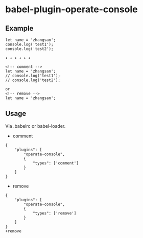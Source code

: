 # babel-plugin-operate-console

## Example 
```
let name = 'zhangsan';
console.log('test1');
console.log('test2');

↓ ↓ ↓ ↓ ↓ ↓

<!-- comment -->
let name = 'zhangsan';
// console.log('test1');
// console.log('test2');

or
<!-- remove -->
let name = 'zhangsan';

```

## Usage
Via .babelrc or babel-loader.
+ comment
```
{
    "plugins": [
        "operate-console",
        {
            "types": ['comment']
        }
    ]
}
```

+ remove
```
{
    "plugins": [
        "operate-console",
        {
            "types": ['remove']
        }
    ]
}
+remove 
```
